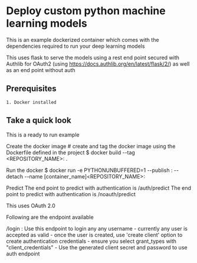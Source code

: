 # Deploy custom python machine learning models

This is an example dockerized container which comes with the dependencies required to run your deep learning models

This uses flask to serve the models using a rest end point secured with Authlib for OAuth2 (using https://docs.authlib.org/en/latest/flask/2/) as well as an end point without auth

## Prerequisites
    1. Docker installed

## Take a quick look
This is a ready to run example 

Create the docker image
    # create and tag the docker image using the Dockerfile defined in the project
    $ docker build --tag <REPOSITORY_NAME>:<TAG> .

Run the docker 
    $ docker run -e PYTHONUNBUFFERED=1 --publish <PORT-MAPPING>:<PORT-MAPPING>  --detach --name [container_name]<REPOSITORY_NAME>:<TAG>

Predict
    The end point to predict with authentication is /auth/predict
    The end point to predict with authentication is /noauth/predict

This uses OAuth 2.0 

Following are the endpoint available

/login : Use this endpoint to login any any username - currently any user is accepted as valid - once the user is created, use 'create client' option to create authentication credentials - ensure you select grant_types with "client_credentials" - Use the generated client secret and password to use auth endpoint